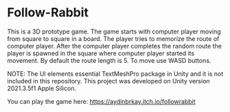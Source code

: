 # Follow-Rabbit

This is a 3D prototype game. The game starts with computer player moving from square to square in a board. The player tries to memorize the route of computer player. After the computer player completes the random route the player is spawned in the square where computer player started its movement. By default the route length is 5. To move use WASD buttons. 

NOTE: The UI elements essential TextMeshPro package in Unity and it is not included in this repository. This project was developed on Unity version 2021.3.5f1 Apple Silicon.

You can play the game here: https://aydinbrkay.itch.io/followrabbit
